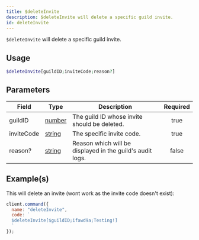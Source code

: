 ```yaml
---
title: $deleteInvite
description: $deleteInvite will delete a specific guild invite.
id: deleteInvite
---
```


`$deleteInvite` will delete a specific guild invite.

## Usage

```php
$deleteInvite[guildID;inviteCode;reason?]
```

## Parameters

| Field      | Type                                                                                              | Description                                               | Required |
| ---------- | ------------------------------------------------------------------------------------------------- | --------------------------------------------------------- | :------: |
| guildID    | [number](https://developer.mozilla.org/en-US/docs/Web/JavaScript/Reference/Global_Objects/Number) | The guild ID whose invite should be deleted.              |   true   |
| inviteCode | [string](https://developer.mozilla.org/en-US/docs/Web/JavaScript/Reference/Global_Objects/String) | The specific invite code.                                 |   true   |
| reason?    | [string](https://developer.mozilla.org/en-US/docs/Web/JavaScript/Reference/Global_Objects/String) | Reason which will be displayed in the guild's audit logs. |  false   |

## Example(s)

This will delete an invite (wont work as the invite code doesn't exist):

```javascript
client.command({
  name: "deleteInvite",
  code: `
  $deleteInvite[$guildID;ifawd9a;Testing!]
  `
});
```
